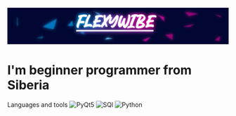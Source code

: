 [![Header](https://github.com/flexyw1be/flexyw1be/blob/main/assets/tyyHGCSIvFEGwKjBO3pZtYCdZ5g-Z8uoN5G29jZxz37eqgXN02bUYcFGjj4BbdXgpBICp7BXwKMGmcWT-duLd9Hj.jpg)](https://github.com/flexyw1be/flexyw1be/blob/main/assets/tyyHGCSIvFEGwKjBO3pZtYCdZ5g-Z8uoN5G29jZxz37eqgXN02bUYcFGjj4BbdXgpBICp7BXwKMGmcWT-duLd9Hj.jpg)

# I'm beginner programmer from Siberia


Languages and tools
![PyQt5](https://img.shields.io/badge/-PyQt5-FF1493?style=flat-square&logo=qt)
![SQl](https://img.shields.io/badge/-SQL-008B8B?style=flat-square&logo=mysql)
![Python](https://img.shields.io/badge/-Python-00FF00?style=flat-square&logo=python)
